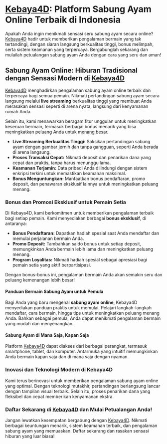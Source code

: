<h1><a href="https://kebaya4dtop.com/">Kebaya4D</a>: Platform Sabung Ayam Online Terbaik di Indonesia</h1>

<p>Apakah Anda ingin menikmati sensasi seru sabung ayam secara online? <a href="https://kebaya4dtop.com/">Kebaya4D</a> hadir untuk memberikan pengalaman bermain yang tak tertandingi, dengan siaran langsung berkualitas tinggi, bonus melimpah, serta sistem keamanan yang terpercaya. Bergabunglah sekarang dan mulailah petualangan sabung ayam Anda dengan cara yang seru dan aman!</p>

<h2>Sabung Ayam Online: Hiburan Tradisional dengan Sensasi Modern di <a href="https://kebaya4dtop.com/">Kebaya4D</a></h2>

<p><a href="https://kebaya4dtop.com/">Kebaya4D</a> menghadirkan pengalaman sabung ayam online terbaik dan terpercaya bagi semua pemain. Nikmati pertandingan sabung ayam secara langsung melalui <strong>live streaming</strong> berkualitas tinggi yang membuat Anda merasakan sensasi seperti di arena nyata, langsung dari kenyamanan rumah Anda.</p>

<p>Selain itu, kami menawarkan beragam fitur unggulan untuk meningkatkan keseruan bermain, termasuk berbagai bonus menarik yang bisa meningkatkan peluang Anda untuk menang besar.</p>

<ul>
    <li><strong>Live Streaming Berkualitas Tinggi:</strong> Saksikan pertandingan sabung ayam dengan gambar jernih dan tanpa gangguan, seperti Anda berada di arena langsung.</li>
    <li><strong>Proses Transaksi Cepat:</strong> Nikmati deposit dan penarikan dana yang cepat dan praktis, tanpa harus menunggu lama.</li>
    <li><strong>Keamanan Terjamin:</strong> Data pribadi Anda dilindungi dengan sistem enkripsi terkini untuk memastikan keamanan maksimal.</li>
    <li><strong>Bonus Menguntungkan:</strong> Manfaatkan bonus pendaftaran, promo deposit, dan penawaran eksklusif lainnya untuk meningkatkan peluang menang.</li>
</ul>

<h3>Bonus dan Promosi Eksklusif untuk Pemain Setia</h3>

<p>Di Kebaya4D, kami berkomitmen untuk memberikan pengalaman terbaik bagi setiap pemain. Kami menyediakan berbagai <strong>bonus eksklusif</strong>, di antaranya:</p>
<ul>
    <li><strong>Bonus Pendaftaran:</strong> Dapatkan hadiah spesial saat Anda mendaftar dan memulai perjalanan bermain Anda.</li>
    <li><strong>Promo Deposit:</strong> Tambahkan saldo bonus untuk setiap deposit, memungkinkan Anda bermain lebih lama dan meningkatkan peluang menang.</li>
    <li><strong>Program Loyalitas:</strong> Nikmati hadiah spesial sebagai apresiasi bagi pemain setia yang aktif berpartisipasi.</li>
</ul>

<p>Dengan bonus-bonus ini, pengalaman bermain Anda akan semakin seru dan peluang kemenangan lebih besar!</p>

<h4>Panduan Bermain Sabung Ayam untuk Pemula</h4>

<p>Bagi Anda yang baru mengenal <strong>sabung ayam online</strong>, Kebaya4D menyediakan panduan praktis untuk memulai. Pelajari langkah-langkah mendaftar, cara bermain, hingga tips untuk meningkatkan peluang menang Anda. Bahkan sebagai pemula, Anda dapat menikmati pengalaman bermain yang mudah dan menyenangkan.</p>

<h4>Sabung Ayam di Mana Saja, Kapan Saja</h4>

<p>Platform <a href="https://kebaya4dtop.com/">Kebaya4D</a> dapat diakses dari berbagai perangkat, termasuk smartphone, tablet, dan komputer. Antarmuka yang intuitif memungkinkan Anda bermain kapan saja dan di mana saja dengan nyaman.</p>

<h3>Inovasi dan Teknologi Modern di Kebaya4D</h3>

<p>Kami terus berinovasi untuk memberikan pengalaman sabung ayam online yang optimal. Dengan teknologi mutakhir, pertandingan berlangsung lancar dengan tampilan visual terbaik. Selain itu, proses penarikan dana yang fleksibel dan cepat memberikan kenyamanan ekstra.</p>

<h3>Daftar Sekarang di <a href="https://kebaya4dtop.com/">Kebaya4D</a> dan Mulai Petualangan Anda!</h3>

<p>Jangan lewatkan kesempatan bergabung dengan <a href="https://kebaya4dtop.com/">Kebaya4D</a>. Nikmati berbagai keuntungan menarik, sistem keamanan terbaik, dan pengalaman sabung ayam yang memuaskan. Daftar sekarang dan rasakan sensasi hiburan yang luar biasa!</p>

